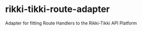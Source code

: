 rikki-tikki-route-adapter
=========================

Adapter for fitting Route Handlers to the Rikki-Tikki API Platform
